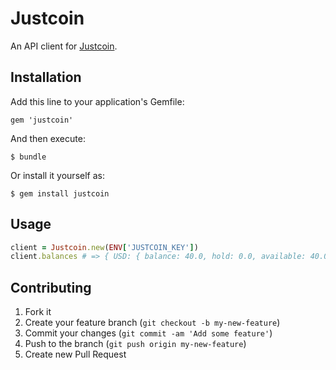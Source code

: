 # Justcoin

An API client for [Justcoin](https://justcoin.com/?r=VLM7U).

## Installation

Add this line to your application's Gemfile:

    gem 'justcoin'

And then execute:

    $ bundle

Or install it yourself as:

    $ gem install justcoin

## Usage

``` ruby
client = Justcoin.new(ENV['JUSTCOIN_KEY'])
client.balances # => { USD: { balance: 40.0, hold: 0.0, available: 40.0 }, STR: ... }
```

## Contributing

1. Fork it
2. Create your feature branch (`git checkout -b my-new-feature`)
3. Commit your changes (`git commit -am 'Add some feature'`)
4. Push to the branch (`git push origin my-new-feature`)
5. Create new Pull Request
